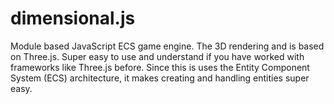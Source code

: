# dimensional.js
Module based JavaScript ECS game engine. The 3D rendering and is based on Three.js. Super easy to use and understand if you have worked with frameworks like Three.js before. Since this is uses the Entity Component System (ECS) architecture, it makes creating and handling entities super easy.
